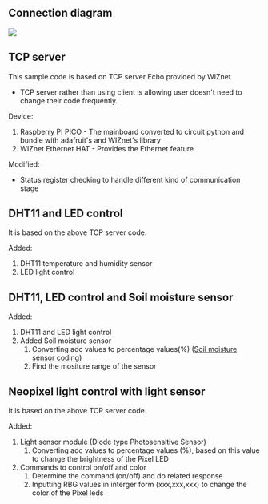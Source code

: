 ## Connection diagram ##

![][link-connection diagram]

## TCP server ##

This sample code is based on TCP server Echo provided by WIZnet  
- TCP server rather than using client is allowing user doesn't need to change their code frequently. 

Device:
1. Raspberry PI PICO - The mainboard converted to circuit python and bundle with adafruit's and WIZnet's library
2. WIZnet Ethernet HAT - Provides the Ethernet feature 

Modified: 

* Status register checking to handle different kind of communication stage  

## DHT11 and LED control ##

It is based on the above TCP server code.

Added:
1. DHT11 temperature and humidity sensor
2. LED light control 

## DHT11, LED control and Soil moisture sensor ##

Added:

1. DHT11 and LED light control 
2. Added Soil moisture sensor 
    1. Converting adc values to percentage values(%) ([Soil moisture sensor coding][link-soil moisture readme])
    2. Find the mositure range of the sensor 

## Neopixel light control with light sensor ##
It is based on the above TCP server code.

Added:

1. Light sensor module (Diode type Photosensitive Sensor)
     1. Converting adc values to  percentage values (%), based on this value to change the brightness of the Pixel LED
2. Commands to control on/off and color
     1. Determine the command (on/off) and do related response
     2. Inputting RBG values in interger form (xxx,xxx,xxx) to change the color of the Pixel leds 



[link-connection diagram]: https://github.com/ronpang/WIZnet-HK_Ron/blob/main/TCP/github-%20connection%20diagram%202.PNG
[link-soil moisture readme]: https://github.com/ronpang/WIZnet-HK_Ron/blob/main/Soil%20Sensor/README.md
